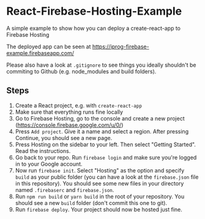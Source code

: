 # React-Firebase-Hosting-Example
A simple example to show how you can deploy a create-react-app to Firebase Hosting

The deployed app can be seen at https://iprog-firebase-example.firebaseapp.com/

Please also have a look at `.gitignore` to see things you ideally shouldn't be commiting to Github (e.g. node_modules and build folders).

## Steps

1. Create a React project, e.g. with `create-react-app`
2. Make sure that everything runs fine locally
3. Go to Firebase Hosting, go to the console and create a new project (https://console.firebase.google.com/u/0/)
4. Press `Add project`. Give it a name and select a region. After pressing Continue, you should see a new page.
5. Press Hosting on the sidebar to your left. Then select "Getting Started". Read the instructions.
6. Go back to your repo. Run `firebase login` and make sure you're logged in to
   your Google account.
7. Now run `firebase init`. Select "Hosting" as the option and specify `build` as your public folder (you can have a look at the `firebase.json` file in this repository). You should see some new files in your directory named `.firebaserc` and `firebase.json`.
8. Run `npm run build` or `yarn build` in the root of your repository. You
   should see a new `build` folder (don't commit this one to git).
9. Run `firebase deploy`. Your project should now be hosted just fine.
